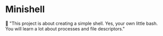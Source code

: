 # Minishell
🐚 "This project is about creating a simple shell. Yes, your own little bash. You will learn a lot about processes and file descriptors."

